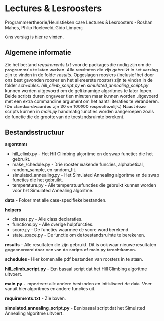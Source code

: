 # Lectures & Lesroosters
Programmeertheorie/Heuristieken case Lectures & Lesroosters - Roshan Mahes, Philip Roeleveld, Gido Limperg

Ons verslag is [hier](https://github.com/Roshanmahes/Lectures-Lesroosters/blob/master/verslag.pdf) te vinden.


## Algemene informatie
Zie het bestand _requirements.txt_ voor de packages die nodig zijn om de programma's te laten werken.
Alle resultaten die zijn gebruikt in het verslag zijn te vinden in de folder _results_.
Opgeslagen roosters (inclusief het door ons best gevonden rooster en het allereerste rooster) zijn te vinden in de folder _schedules_.
_hill\_climb\_script.py_ en _simulated\_annealing\_script.py_ kunnen worden uitgevoerd om de gelijknamige algoritmes te laten lopen.
Beide scripts duren ongeveer tien minuten maar kunnen worden uitgevoerd met een extra commandline argument om het aantal iteraties te veranderen.
(De standaardwaardes zijn 30 en 100000 respectievelijk.)
Naast deze scripts kunnen in _main.py_ handmatig functies worden aangeroepen zoals de functie die de grootte van de toestandsruimte berekent.

## Bestandsstructuur
__algorithms__

- hill\_climb.py - Het Hill Climbing algoritme en de swap functies die het gebruikt.
- make\_schedule.py - Drie rooster makende functies, alphabetical, random\_sample, en random\_fit.
- simulated\_annealing.py - Het Simulated Annealing algoritme en de swap functies die het gebruikt.
- temperature.py - Alle temperatuurfuncties die gebruikt kunnen worden voor het Simulated Annealing algoritme.

__data__ - Folder met alle case-specifieke bestanden.

__helpers__

- classes.py - Alle class declaraties.
- functions.py - Alle overige hulpfuncties.
- score.py - De functies waarmee de score word berekend.
- state\_space.py - De functie om de toestandsruimte te berekenen.

__results__ - Alle resultaten die zijn gebruikt. Dit is ook waar nieuwe resultaten gegeenereerd door een van de scripts of main.py terechtkomen.

__schedules__ - Hier komen alle pdf bestanden van roosters in te staan.

__hill\_climb\_script.py__ - Een basaal script dat het Hill Climbing algoritme uitvoert.

__main.py__ - Importeert alle andere bestanden en initialiseert de data. Voer vanuit hier algoritmes en andere functies uit.

__requirements.txt__ - Zie boven.

__simulated\_annealing\_script.py__ - Een basaal script dat het Simulated Annealing algoritme uitvoert.
